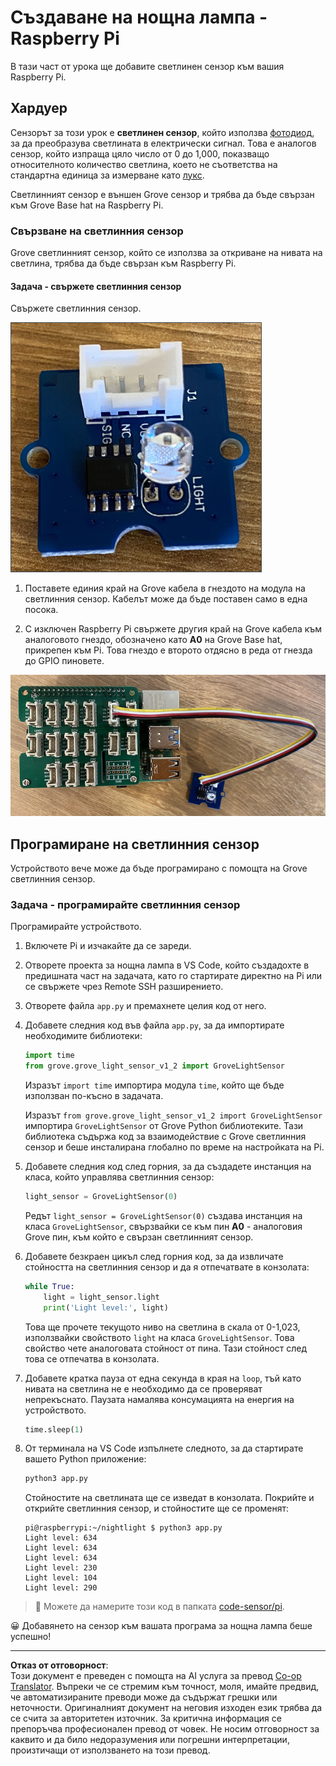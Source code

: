 <!--
CO_OP_TRANSLATOR_METADATA:
{
  "original_hash": "ea733bd0cdf2479e082373f765a08678",
  "translation_date": "2025-08-28T10:36:05+00:00",
  "source_file": "1-getting-started/lessons/3-sensors-and-actuators/pi-sensor.md",
  "language_code": "bg"
}
-->
# Създаване на нощна лампа - Raspberry Pi

В тази част от урока ще добавите светлинен сензор към вашия Raspberry Pi.

## Хардуер

Сензорът за този урок е **светлинен сензор**, който използва [фотодиод](https://wikipedia.org/wiki/Photodiode), за да преобразува светлината в електрически сигнал. Това е аналогов сензор, който изпраща цяло число от 0 до 1,000, показващо относителното количество светлина, което не съответства на стандартна единица за измерване като [лукс](https://wikipedia.org/wiki/Lux).

Светлинният сензор е външен Grove сензор и трябва да бъде свързан към Grove Base hat на Raspberry Pi.

### Свързване на светлинния сензор

Grove светлинният сензор, който се използва за откриване на нивата на светлина, трябва да бъде свързан към Raspberry Pi.

#### Задача - свържете светлинния сензор

Свържете светлинния сензор.

![Grove светлинен сензор](../../../../../translated_images/grove-light-sensor.b8127b7c434e632d6bcdb57587a14e9ef69a268a22df95d08628f62b8fa5505c.bg.png)

1. Поставете единия край на Grove кабела в гнездото на модула на светлинния сензор. Кабелът може да бъде поставен само в една посока.

1. С изключен Raspberry Pi свържете другия край на Grove кабела към аналоговото гнездо, обозначено като **A0** на Grove Base hat, прикрепен към Pi. Това гнездо е второто отдясно в реда от гнезда до GPIO пиновете.

![Grove светлинен сензор, свързан към гнездо A0](../../../../../translated_images/pi-light-sensor.66cc1e31fa48cd7d5f23400d4b2119aa41508275cb7c778053a7923b4e972d7e.bg.png)

## Програмиране на светлинния сензор

Устройството вече може да бъде програмирано с помощта на Grove светлинния сензор.

### Задача - програмирайте светлинния сензор

Програмирайте устройството.

1. Включете Pi и изчакайте да се зареди.

1. Отворете проекта за нощна лампа в VS Code, който създадохте в предишната част на задачата, като го стартирате директно на Pi или се свържете чрез Remote SSH разширението.

1. Отворете файла `app.py` и премахнете целия код от него.

1. Добавете следния код във файла `app.py`, за да импортирате необходимите библиотеки:

    ```python
    import time
    from grove.grove_light_sensor_v1_2 import GroveLightSensor
    ```

    Изразът `import time` импортира модула `time`, който ще бъде използван по-късно в задачата.

    Изразът `from grove.grove_light_sensor_v1_2 import GroveLightSensor` импортира `GroveLightSensor` от Grove Python библиотеките. Тази библиотека съдържа код за взаимодействие с Grove светлинния сензор и беше инсталирана глобално по време на настройката на Pi.

1. Добавете следния код след горния, за да създадете инстанция на класа, който управлява светлинния сензор:

    ```python
    light_sensor = GroveLightSensor(0)
    ```

    Редът `light_sensor = GroveLightSensor(0)` създава инстанция на класа `GroveLightSensor`, свързвайки се към пин **A0** - аналоговия Grove пин, към който е свързан светлинният сензор.

1. Добавете безкраен цикъл след горния код, за да извличате стойността на светлинния сензор и да я отпечатвате в конзолата:

    ```python
    while True:
        light = light_sensor.light
        print('Light level:', light)
    ```

    Това ще прочете текущото ниво на светлина в скала от 0-1,023, използвайки свойството `light` на класа `GroveLightSensor`. Това свойство чете аналоговата стойност от пина. Тази стойност след това се отпечатва в конзолата.

1. Добавете кратка пауза от една секунда в края на `loop`, тъй като нивата на светлина не е необходимо да се проверяват непрекъснато. Паузата намалява консумацията на енергия на устройството.

    ```python
    time.sleep(1)
    ```

1. От терминала на VS Code изпълнете следното, за да стартирате вашето Python приложение:

    ```sh
    python3 app.py
    ```

    Стойностите на светлината ще се изведат в конзолата. Покрийте и открийте светлинния сензор, и стойностите ще се променят:

    ```output
    pi@raspberrypi:~/nightlight $ python3 app.py 
    Light level: 634
    Light level: 634
    Light level: 634
    Light level: 230
    Light level: 104
    Light level: 290
    ```

> 💁 Можете да намерите този код в папката [code-sensor/pi](../../../../../1-getting-started/lessons/3-sensors-and-actuators/code-sensor/pi).

😀 Добавянето на сензор към вашата програма за нощна лампа беше успешно!

---

**Отказ от отговорност**:  
Този документ е преведен с помощта на AI услуга за превод [Co-op Translator](https://github.com/Azure/co-op-translator). Въпреки че се стремим към точност, моля, имайте предвид, че автоматизираните преводи може да съдържат грешки или неточности. Оригиналният документ на неговия изходен език трябва да се счита за авторитетен източник. За критична информация се препоръчва професионален превод от човек. Не носим отговорност за каквито и да било недоразумения или погрешни интерпретации, произтичащи от използването на този превод.